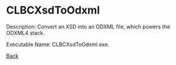 
# CLBCXsdToOdxml

Description:
Convert an XSD into an ODXML file, which powers the ODXML4 stack.
          
Executable Name: CLBCXsdToOdxml.exe.

<a href="../../README.md">Back</a>